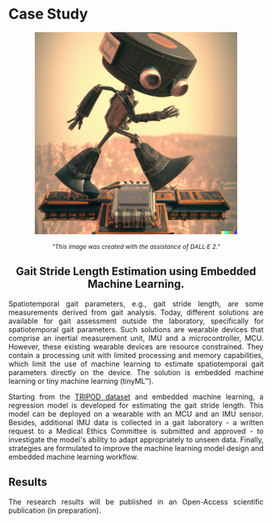 # Case Study

<div style="text-align: center">
  <p>
    <img width="400px" class="center-block" src="../img/Image - Use case.png">
  </p>
</div>

<div style="text-align: center">
  <i>
    <p style="font-size: 12px"> "This image was created with the assistance of DALL·E 2."
    </p>
  </i>
</div>

<div style="text-align: center">
  <p><h2>
  Gait Stride Length Estimation using Embedded Machine Learning.
  </h2>
  </p>
</div>

<div style="text-align: justify">
  <p>Spatiotemporal gait parameters, e.g., gait stride length, are some measurements derived from gait analysis. Today, different solutions are available for gait assessment outside the laboratory, specifically for spatiotemporal gait parameters. Such solutions are wearable devices that comprise an inertial measurement unit, IMU and a microcontroller, MCU. However, these existing wearable devices are resource constrained. They contain a processing unit with limited processing and memory capabilities, which limit the use of machine learning to estimate spatiotemporal gait parameters directly on the device. The solution is embedded machine learning or tiny machine learning (tinyML™).
  </p>
</div>

<div style="text-align: justify">
  <p>Starting from the <a href="https://www.mdpi.com/2306-5729/6/9/95"> TRIPOD dataset</a> and embedded machine learning, a regression model is developed for estimating the gait stride length. This model can be deployed on a wearable with an MCU and an IMU sensor. Besides, additional IMU data is collected in a gait laboratory - a written request to a Medical Ethics Committee is submitted and approved - to investigate the model's ability to adapt appropriately to unseen data. Finally, strategies are formulated to improve the machine learning model design and embedded machine learning workflow.
  </p>
</div>

## Results

<div style="text-align: justify"> The research results will be published in an Open-Access scientific publication (in preparation).
</div>

<br>